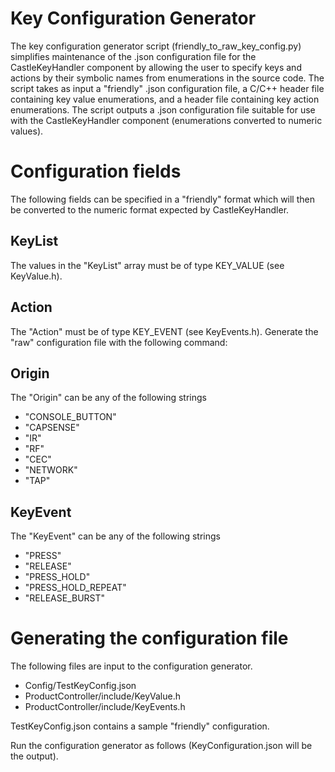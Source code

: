 Key Configuration Generator
===========================

The key configuration generator script (friendly_to_raw_key_config.py) simplifies maintenance of the .json configuration file for the CastleKeyHandler component by allowing the user to specify keys and actions by their symbolic names from enumerations in the source code.  The script takes as input a "friendly" .json configuration file, a C/C++ header file containing key value enumerations, and a header file containing key action enumerations.  The script outputs a .json configuration file suitable for use with the CastleKeyHandler component (enumerations converted to numeric values).

# Configuration fields

The following fields can be specified in a "friendly" format which will then be converted to the numeric format expected by CastleKeyHandler.

## KeyList

The values in the "KeyList" array must be of type KEY_VALUE (see KeyValue.h).  

## Action

The "Action" must be of type KEY_EVENT (see KeyEvents.h).  Generate the "raw" configuration file with the following command:

## Origin

The "Origin" can be any of the following strings
* "CONSOLE_BUTTON"
* "CAPSENSE"
* "IR"
* "RF"
* "CEC"
* "NETWORK"
* "TAP"

## KeyEvent

The "KeyEvent" can be any of the following strings
* "PRESS"
* "RELEASE"
* "PRESS_HOLD"
* "PRESS_HOLD_REPEAT"
* "RELEASE_BURST"

# Generating the configuration file

The following files are input to the configuration generator.

* Config/TestKeyConfig.json 
* ProductController/include/KeyValue.h 
* ProductController/include/KeyEvents.h 

TestKeyConfig.json contains a sample "friendly" configuration.  

Run the configuration generator as follows (KeyConfiguration.json will be the output).

```./scripts/friendly_to_raw_key_config.py Config/TestKeyConfig.json ProductController/include/KeyValue.h ProductController/include/KeyEvents.h Config/KeyConfiguration.json


